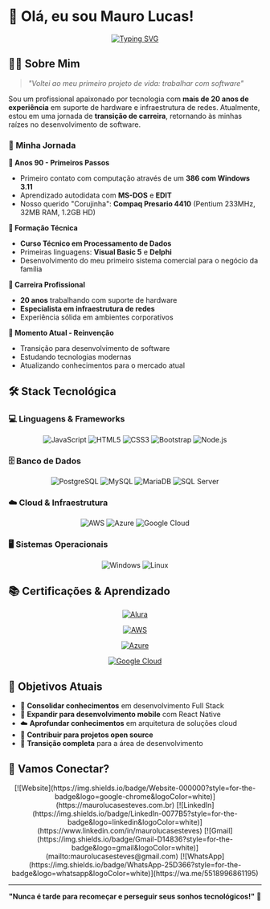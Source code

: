 # 👋 Olá, eu sou Mauro Lucas!

<div align="center">
  
  [![Typing SVG](https://readme-typing-svg.demolab.com?font=Fira+Code&weight=500&size=22&duration=3000&pause=1000&color=2F81F7&center=true&vCenter=true&width=500&lines=Consultor+e+Estudioso;20%2B+anos+em+TI;Especialista+em+Infraestrutura;Estudante+de+Desenvolvimento)](https://git.io/typing-svg)


</div>

## 🧑‍💻 Sobre Mim

> *"Voltei ao meu primeiro projeto de vida: trabalhar com software"*

Sou um profissional apaixonado por tecnologia com **mais de 20 anos de experiência** em suporte de hardware e infraestrutura de redes. Atualmente, estou em uma jornada de **transição de carreira**, retornando às minhas raízes no desenvolvimento de software.

### 🎯 Minha Jornada

**🔹 Anos 90 - Primeiros Passos**
- Primeiro contato com computação através de um **386 com Windows 3.11**
- Aprendizado autodidata com **MS-DOS** e **EDIT**
- Nosso querido "Corujinha": **Compaq Presario 4410** (Pentium 233MHz, 32MB RAM, 1.2GB HD)

**🔹 Formação Técnica**
- **Curso Técnico em Processamento de Dados**
- Primeiras linguagens: **Visual Basic 5** e **Delphi**
- Desenvolvimento do meu primeiro sistema comercial para o negócio da família

**🔹 Carreira Profissional**
- **20 anos** trabalhando com suporte de hardware
- **Especialista em infraestrutura de redes**
- Experiência sólida em ambientes corporativos

**🔹 Momento Atual - Reinvenção**
- Transição para desenvolvimento de software
- Estudando tecnologias modernas
- Atualizando conhecimentos para o mercado atual

## 🛠️ Stack Tecnológica

### 💻 Linguagens & Frameworks
<div align="center">
  <img src="https://img.shields.io/badge/JavaScript-F7DF1E?style=for-the-badge&logo=javascript&logoColor=black" alt="JavaScript">
  <img src="https://img.shields.io/badge/HTML5-E34F26?style=for-the-badge&logo=html5&logoColor=white" alt="HTML5">
  <img src="https://img.shields.io/badge/CSS3-1572B6?style=for-the-badge&logo=css3&logoColor=white" alt="CSS3">
  <img src="https://img.shields.io/badge/Bootstrap-563D7C?style=for-the-badge&logo=bootstrap&logoColor=white" alt="Bootstrap">
  <img src="https://img.shields.io/badge/Node.js-43853D?style=for-the-badge&logo=node.js&logoColor=white" alt="Node.js">
</div>

### 🗄️ Banco de Dados
<div align="center">
  <img src="https://img.shields.io/badge/PostgreSQL-316192?style=for-the-badge&logo=postgresql&logoColor=white" alt="PostgreSQL">
  <img src="https://img.shields.io/badge/MySQL-00000F?style=for-the-badge&logo=mysql&logoColor=white" alt="MySQL">
  <img src="https://img.shields.io/badge/MariaDB-01529E?style=for-the-badge&logo=mariadb&logoColor=white" alt="MariaDB">
  <img src="https://img.shields.io/badge/Microsoft_SQL_Server-CC2927?style=for-the-badge&logo=microsoft-sql-server&logoColor=white" alt="SQL Server">
</div>

### ☁️ Cloud & Infraestrutura
<div align="center">
  <img src="https://img.shields.io/badge/Amazon_AWS-232F3E?style=for-the-badge&logo=amazon-aws&logoColor=white" alt="AWS">
  <img src="https://img.shields.io/badge/Microsoft_Azure-0089D6?style=for-the-badge&logo=microsoft-azure&logoColor=white" alt="Azure">
  <img src="https://img.shields.io/badge/Google_Cloud-4285F4?style=for-the-badge&logo=google-cloud&logoColor=white" alt="Google Cloud">
</div>

### 🖥️ Sistemas Operacionais
<div align="center">
  <img src="https://img.shields.io/badge/Windows-017AD7?style=for-the-badge&logo=windows&logoColor=white" alt="Windows">
  <img src="https://img.shields.io/badge/Linux-E34F26?style=for-the-badge&logo=linux&logoColor=black" alt="Linux">
</div>

## 📚 Certificações & Aprendizado

<div align="center">
  
  [![Alura](https://img.shields.io/badge/Alura-Certificado-0052FF?style=for-the-badge&logo=data:image/png;base64,iVBORw0KGgoAAAANSUhEUgAAAAEAAAABCAYAAAAfFcSJAAAADUlEQVR42mNkYPhfDwAChwGA60e6kgAAAABJRU5ErkJggg==&logoColor=white)](https://cursos.alura.com.br/user/maurolucasesteves/fullCertificate/71309edb173ab35a05c8c9cf29ca7c51)
  
  [![AWS](https://img.shields.io/badge/AWS-Certified-232F3E?style=for-the-badge&logo=amazon-aws&logoColor=white)](https://www.credly.com/badges/96a545a9-074a-46ee-9c87-0027c00abb40/linked_in_profile)
  
  [![Azure](https://img.shields.io/badge/Microsoft-Learn-0078D4?style=for-the-badge&logo=microsoft&logoColor=white)](https://learn.microsoft.com/pt-br/users/maurolucasesteves/)
  
  [![Google Cloud](https://img.shields.io/badge/Google_Cloud-Skills-4285F4?style=for-the-badge&logo=google-cloud&logoColor=white)](https://www.cloudskillsboost.google/public_profiles/543bb36a-e60c-46ca-8705-f7b8c25147dc)

</div>

## 🎯 Objetivos Atuais

- 🚀 **Consolidar conhecimentos** em desenvolvimento Full Stack
- 📱 **Expandir para desenvolvimento mobile** com React Native
- ☁️ **Aprofundar conhecimentos** em arquitetura de soluções cloud
- 🤝 **Contribuir para projetos open source**
- 💼 **Transição completa** para a área de desenvolvimento

## 💼 Vamos Conectar?

<div align="center">
  [![Website](https://img.shields.io/badge/Website-000000?style=for-the-badge&logo=google-chrome&logoColor=white)](https://maurolucasesteves.com.br)
  [![LinkedIn](https://img.shields.io/badge/LinkedIn-0077B5?style=for-the-badge&logo=linkedin&logoColor=white)](https://www.linkedin.com/in/maurolucasesteves)
  [![Gmail](https://img.shields.io/badge/Gmail-D14836?style=for-the-badge&logo=gmail&logoColor=white)](mailto:maurolucasesteves@gmail.com)
  [![WhatsApp](https://img.shields.io/badge/WhatsApp-25D366?style=for-the-badge&logo=whatsapp&logoColor=white)](https://wa.me/5518996861195)

</div>

---

<div align="center">
  
  **"Nunca é tarde para recomeçar e perseguir seus sonhos tecnológicos!"** 🚀

</div>
